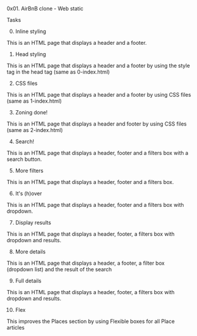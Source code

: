 0x01. AirBnB clone - Web static

Tasks

0. Inline styling

This is an HTML page that displays a header and a footer.

1. Head styling

This is an HTML page that displays a header and a footer by using the style tag in the head tag (same as 0-index.html)

2. CSS files

This is an HTML page that displays a header and a footer by using CSS files (same as 1-index.html)

3. Zoning done!

This is an HTML page that displays a header and footer by using CSS files (same as 2-index.html)

4. Search!

This is an HTML page that displays a header, footer and a filters box with a search button.

5. More filters

This is an HTML page that displays a header, footer and a filters box.

6. It's (h)over

This is an HTML page that displays a header, footer and a filters box with dropdown.

7. Display results

This is an HTML page that displays a header, footer, a filters box with dropdown and results.

8. More details

This is an HTML page that displays a header, a footer, a filter box (dropdown list) and the result of the search

9. Full details

This is an HTML page that displays a header, footer, a filters box with dropdown and results.

10. Flex

This improves the Places section by using Flexible boxes for all Place articles
